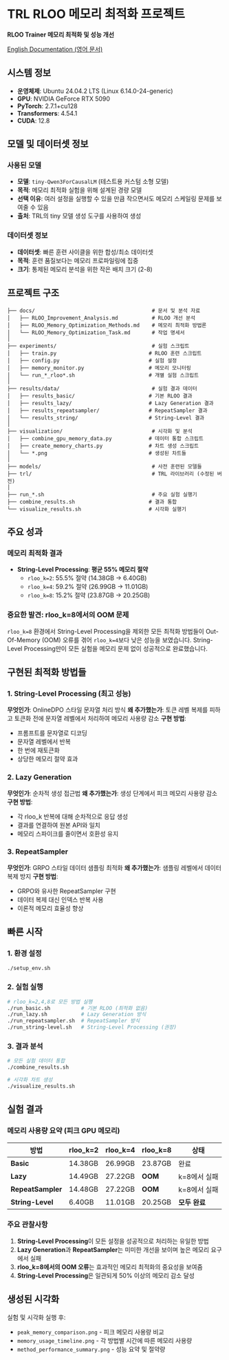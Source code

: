 # TRL RLOO 메모리 최적화 프로젝트

**RLOO Trainer 메모리 최적화 및 성능 개선**

[English Documentation (영어 문서)](../README.md)

## 시스템 정보

- **운영체제**: Ubuntu 24.04.2 LTS (Linux 6.14.0-24-generic)
- **GPU**: NVIDIA GeForce RTX 5090
- **PyTorch**: 2.7.1+cu128
- **Transformers**: 4.54.1
- **CUDA**: 12.8

## 모델 및 데이터셋 정보

### 사용된 모델
- **모델**: `tiny-Qwen3ForCausalLM` (테스트용 커스텀 소형 모델)
- **목적**: 메모리 최적화 실험을 위해 설계된 경량 모델
- **선택 이유**: 여러 설정을 실행할 수 있을 만큼 작으면서도 메모리 스케일링 문제를 보여줄 수 있음
- **출처**: TRL의 tiny 모델 생성 도구를 사용하여 생성

### 데이터셋 정보
- **데이터셋**: 빠른 훈련 사이클을 위한 합성/최소 데이터셋
- **목적**: 훈련 품질보다는 메모리 프로파일링에 집중
- **크기**: 통제된 메모리 분석을 위한 작은 배치 크기 (2-8)

## 프로젝트 구조

```
├── docs/                                      # 문서 및 분석 자료
│   ├── RLOO_Improvement_Analysis.md           # RLOO 개선 분석
│   ├── RLOO_Memory_Optimization_Methods.md    # 메모리 최적화 방법론
│   └── RLOO_Memory_Optimization_Task.md       # 작업 명세서
│
├── experiments/                               # 실험 스크립트
│   ├── train.py                              # RLOO 훈련 스크립트
│   ├── config.py                             # 실험 설정
│   ├── memory_monitor.py                     # 메모리 모니터링
│   └── run_*_rloo*.sh                        # 개별 실험 스크립트
│
├── results/data/                              # 실험 결과 데이터
│   ├── results_basic/                        # 기본 RLOO 결과
│   ├── results_lazy/                         # Lazy Generation 결과
│   ├── results_repeatsampler/                # RepeatSampler 결과
│   └── results_string/                       # String-Level 결과
│
├── visualization/                             # 시각화 및 분석
│   ├── combine_gpu_memory_data.py            # 데이터 통합 스크립트
│   ├── create_memory_charts.py               # 차트 생성 스크립트
│   └── *.png                                 # 생성된 차트들
│
├── models/                                    # 사전 훈련된 모델들
├── trl/                                       # TRL 라이브러리 (수정된 버전)
│
├── run_*.sh                                   # 주요 실험 실행기
├── combine_results.sh                        # 결과 통합
└── visualize_results.sh                      # 시각화 실행기
```

## 주요 성과

### 메모리 최적화 결과
- **String-Level Processing**: **평균 55% 메모리 절약**
  - `rloo_k=2`: 55.5% 절약 (14.38GB → 6.40GB)
  - `rloo_k=4`: 59.2% 절약 (26.99GB → 11.01GB)
  - `rloo_k=8`: 15.2% 절약 (23.87GB → 20.25GB)

### 중요한 발견: rloo_k=8에서의 OOM 문제
`rloo_k=8` 환경에서 String-Level Processing을 제외한 모든 최적화 방법들이 Out-Of-Memory (OOM) 오류를 겪어 `rloo_k=4`보다 낮은 성능을 보였습니다. String-Level Processing만이 모든 실험을 메모리 문제 없이 성공적으로 완료했습니다.

## 구현된 최적화 방법들

### 1. String-Level Processing (최고 성능)
**무엇인가**: OnlineDPO 스타일 문자열 처리 방식
**왜 추가했는가**: 토큰 레벨 복제를 피하고 토큰화 전에 문자열 레벨에서 처리하여 메모리 사용량 감소
**구현 방법**: 
- 프롬프트를 문자열로 디코딩
- 문자열 레벨에서 반복
- 한 번에 재토큰화
- 상당한 메모리 절약 효과

### 2. Lazy Generation
**무엇인가**: 순차적 생성 접근법
**왜 추가했는가**: 생성 단계에서 피크 메모리 사용량 감소
**구현 방법**:
- 각 rloo_k 반복에 대해 순차적으로 응답 생성
- 결과를 연결하여 원본 API와 일치
- 메모리 스파이크를 줄이면서 호환성 유지

### 3. RepeatSampler
**무엇인가**: GRPO 스타일 데이터 샘플링 최적화
**왜 추가했는가**: 샘플링 레벨에서 데이터 복제 방지
**구현 방법**:
- GRPO와 유사한 RepeatSampler 구현
- 데이터 복제 대신 인덱스 반복 사용
- 이론적 메모리 효율성 향상

## 빠른 시작

### 1. 환경 설정
```bash
./setup_env.sh
```

### 2. 실험 실행
```bash
# rloo_k=2,4,8로 모든 방법 실행
./run_basic.sh          # 기본 RLOO (최적화 없음)
./run_lazy.sh           # Lazy Generation 방식
./run_repeatsampler.sh  # RepeatSampler 방식  
./run_string-level.sh   # String-Level Processing (권장)
```

### 3. 결과 분석
```bash
# 모든 실험 데이터 통합
./combine_results.sh

# 시각화 차트 생성
./visualize_results.sh
```

## 실험 결과

### 메모리 사용량 요약 (피크 GPU 메모리)

| 방법 | rloo_k=2 | rloo_k=4 | rloo_k=8 | 상태 |
|------|----------|----------|----------|------|
| **Basic** | 14.38GB | 26.99GB | 23.87GB | 완료 |
| **Lazy** | 14.49GB | 27.22GB | **OOM** | k=8에서 실패 |
| **RepeatSampler** | 14.48GB | 27.22GB | **OOM** | k=8에서 실패 |
| **String-Level** | 6.40GB | 11.01GB | 20.25GB | **모두 완료** |

### 주요 관찰사항

1. **String-Level Processing**이 모든 설정을 성공적으로 처리하는 유일한 방법
2. **Lazy Generation**과 **RepeatSampler**는 미미한 개선을 보이며 높은 메모리 요구에서 실패
3. **rloo_k=8에서의 OOM 오류**는 효과적인 메모리 최적화의 중요성을 보여줌
4. **String-Level Processing**은 일관되게 50% 이상의 메모리 감소 달성

## 생성된 시각화

실험 및 시각화 실행 후:
- `peak_memory_comparison.png` - 피크 메모리 사용량 비교
- `memory_usage_timeline.png` - 각 방법별 시간에 따른 메모리 사용량
- `method_performance_summary.png` - 성능 요약 및 절약량
